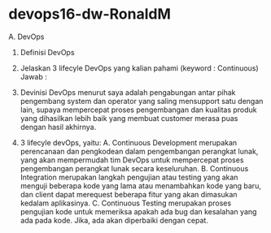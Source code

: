 # devops16-dw-RonaldM
A. DevOps

1. Definisi DevOps
2. Jelaskan 3 lifecyle DevOps yang kalian pahami (keyword : Continuous)
Jawab :
1. Devinisi DevOps menurut saya adalah pengabungan antar pihak pengembang system dan operator yang saling mensupport satu dengan lain, supaya mempercepat proses pengembangan dan kualitas produk yang dihasilkan lebih baik yang membuat customer merasa puas dengan hasil akhirnya.

2. 3 lifecyle devOps, yaitu:
   A.  Continuous Development merupakan  perencanaan dan pengkodean dalam pengembangan perangkat lunak, yang akan mempermudah tim DevOps untuk mempercepat proses pengembangan perangkat lunak secara keseluruhan. 
   B. Continuous Integration merupakan langkah pengujian atau testing yang akan menguji beberapa kode yang lama atau menambahkan kode yang baru, dan client dapat merequest beberapa fitur yang akan dimasukan kedalam aplikasinya.
   C. Continuous Testing merupakan proses pengujian kode untuk memeriksa apakah ada bug dan kesalahan yang ada pada kode. Jika, ada akan diperbaiki dengan cepat.
